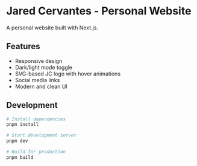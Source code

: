 # Jared Cervantes - Personal Website

A personal website built with Next.js.

## Features

- Responsive design
- Dark/light mode toggle
- SVG-based JC logo with hover animations
- Social media links
- Modern and clean UI

## Development

```bash
# Install dependencies
pnpm install

# Start development server
pnpm dev

# Build for production
pnpm build
```
